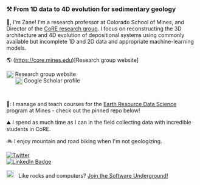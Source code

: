 ### ⚒️ From 1D data to 4D evolution for sedimentary geology 

:wave:, I'm Zane! I'm a research professor at Colorado School of Mines, and Director of the [CoRE research group](https://core.mines.edu). I focus on reconstructing the 3D architecture and 4D evolution of depositional systems using commonly available but incomplete 1D and 2D data and appropriate machine-learning models. 

🌎 (https://core.mines.edu)[Research group website]


[<img align="left" alt="core.mines.edu" width="20px" src="https://raw.githubusercontent.com/iconic/open-iconic/master/png/globe.png" style="background-color:white;" />](https://core.mines.edu) Research group website 
<br />
[<img align="left" alt="zanejobe | Scholar" width="20px" src="https://camo.githubusercontent.com/80c1726d97a306a48189cb105cb4c0667d5adf140dc35daf05713873170b20ff/687474703a2f2f7777772e736f66746c61622e6e7475612e67722f7e6e69636b69652f696d616765732f6c6f676f2f676f6f676c652d7363686f6c61722e706e67" style="background-color:white"/>](https://scholar.google.com/citations?user=58dKXjAAAAAJ&hl=en) Google Scholar profile

<br />

🐍: I manage and teach courses for the [Earth Resource Data Science](https://online.mines.edu/earth-resources-online/) program at Mines - check out the pinned repo below!

:mountain: I spend as much time as I can in the field collecting data with incredible students in CoRE.

:bike: I enjoy mountain and road biking when I'm not geologizing.

[![Twitter](https://img.shields.io/twitter/url/https/twitter.com/zanejobe.svg?style=social&label=Follow%20%40zanejobe)](https://twitter.com/cloudposse)
<br />
[![LinkedIn Badge](https://img.shields.io/badge/LinkedIn-Profile-informational?style=flat&logo=linkedin&logoColor=white&color=0D76A8)](https://www.linkedin.com/in/zane-jobe/)
<br />

<img src="https://pbs.twimg.com/profile_images/834827464257986561/Fc_gr7Pk_400x400.jpg" width=20px /> &nbsp; Like rocks and computers? [Join the Software Underground!](https://softwareunderground.org/slack)

<!--
<a href="https://github.com/anuraghazra/github-readme-stats">
  <img align="center" src="https://github-readme-stats.vercel.app/api?username=zanejobe&hide=stars&show_icons=true&count_private=true" />
</a>
<a href="https://github.com/anuraghazra/convoychat">
  <img align="center" src="https://github-readme-stats.vercel.app/api/top-langs/?username=zanejobe&hide=Jupyter%20Notebook&layout=compact" />
</a>
-->
